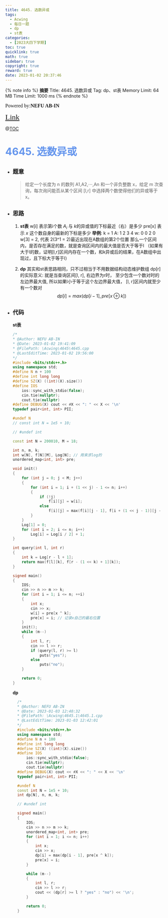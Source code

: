```yaml
---
title: 4645. 选数异或
tags:
  - Acwing
  - 每日一题
  - dp
  - st表
categories:
  - [2023大四下学期]
toc: true
quicklink: true
math: true
sidebar: true
copyright: true
reward: true
date: 2023-01-02 20:37:46
---
```



{% note info %}
**摘要**
Title: 4645. 选数异或
Tag: dp、st表
Memory Limit: 64 MB
Time Limit: 1000 ms
{% endnote %}
<!-- more -->

<font size=3 face=楷体>Powered by:**NEFU AB-IN**</font>

<font color=#FFA500 size=5 face=楷体>[Link](https://www.acwing.com/problem/content/description/4648/)</font>

@[TOC](文章目录)

# <font color=#6495ED size=6>4645. 选数异或</font>

* ## <font size=4 face=粗体>题意</font>

  >给定一个长度为 n 的数列 A1,A2,⋅⋅⋅,An 和一个非负整数 x，给定 m 次查询，每次询问能否从某个区间 [l,r] 中选择两个数使得他们的异或等于 x。

* ## <font size=4 face=粗体>思路</font>

  1. **st表**
    w[i] 表示第i个数 $A_i$ 与 $k$的异或值的下标最近（右）是多少
    pre[x] 表示 $x$ 这个数自身的最新的下标是多少
    **举例**: k = 1
    A: 1 2 3 4
    w: 0 0 2 0
    w[3] = 2, 代表 2(3^1 = 2)最近出现在A数组的第2个位置
    那么一个区间内，是否存在满足的数，就是查询区间内的最大值是否大于等于l
    （如果有大于l的数，证明[l,r]区间内存在一个数，和k异或后的结果，在A数组中出现过，且下标大于等于l）
   
   2. **dp**
    其实和st表思路相同，只不过相当于不用数据结构动态维护数组
    dp[r]的实际意义: 就是当查询区间[l, r], 右边界为r时， 至少包含一个数对时的左边界最大值, 所以如果l小于等于这个左边界最大值， [l, r]区间内就至少有一个数对
    $$
    dp[i] = max(dp[i - 1], pre[x ⊕ k])
    $$

* ## <font size=4 face=粗体>代码</font>


  **st表**
  ```cpp
  /*
  * @Author: NEFU AB-IN
  * @Date: 2023-01-02 19:41:09
  * @FilePath: \Acwing\4645\4645.cpp
  * @LastEditTime: 2023-01-02 19:56:00
  */
  #include <bits/stdc++.h>
  using namespace std;
  #define N n + 100
  #define int long long
  #define SZ(X) ((int)(X).size())
  #define IOS                                                                                                            \
      ios::sync_with_stdio(false);                                                                                       \
      cin.tie(nullptr);                                                                                                  \
      cout.tie(nullptr)
  #define DEBUG(X) cout << #X << ": " << X << '\n'
  typedef pair<int, int> PII;

  #undef N
  // const int N = 1e5 + 10;

  // #undef int

  const int N = 200010, M = 18;

  int n, m, k;
  int w[N], f[N][M], Log[N]; // 用来求log的
  unordered_map<int, int> pre;

  void init()
  {
      for (int j = 0; j < M; j++)
      {
          for (int i = 1; i + (1 << j) - 1 <= n; i++)
          {
              if (!j)
                  f[i][j] = w[i];
              else
                  f[i][j] = max(f[i][j - 1], f[i + (1 << j - 1)][j - 1]);
          }
      }
      Log[1] = 0;
      for (int i = 2; i <= n; i++)
          Log[i] = Log[i / 2] + 1;
  }

  int query(int l, int r)
  {
      int k = Log[r - l + 1];
      return max(f[l][k], f[r - (1 << k) + 1][k]);
  }

  signed main()
  {
      IOS;
      cin >> n >> m >> k;
      for (int i = 1; i <= n; ++i)
      {
          int x;
          cin >> x;
          w[i] = pre[x ^ k];
          pre[x] = i; // 记录x自己的最右位置
      }
      init();
      while (m--)
      {
          int l, r;
          cin >> l >> r;
          if (query(l, r) >= l)
              puts("yes");
          else
              puts("no");
      }

      return 0;
  }
  ```

  **dp**
  ```cpp
    /*
    * @Author: NEFU AB-IN
    * @Date: 2023-01-03 12:40:32
    * @FilePath: \Acwing\4645.1\4645.1.cpp
    * @LastEditTime: 2023-01-03 12:42:01
    */
    #include <bits/stdc++.h>
    using namespace std;
    #define N n + 100
    #define int long long
    #define SZ(X) ((int)(X).size())
    #define IOS                                                                                                            \
        ios::sync_with_stdio(false);                                                                                       \
        cin.tie(nullptr);                                                                                                  \
        cout.tie(nullptr)
    #define DEBUG(X) cout << #X << ": " << X << '\n'
    typedef pair<int, int> PII;

    #undef N
    const int N = 1e5 + 10;
    int dp[N], n, m, k;

    // #undef int

    signed main()
    {
        IOS;
        cin >> n >> m >> k;
        unordered_map<int, int> pre;
        for (int i = 1; i <= n; i++)
        {
            int x;
            cin >> x;
            dp[i] = max(dp[i - 1], pre[x ^ k]);
            pre[x] = i;
        }

        while (m--)
        {
            int l, r;
            cin >> l >> r;
            cout << (dp[r] >= l ? "yes" : "no") << '\n';
        }

        return 0;
    }
  ```